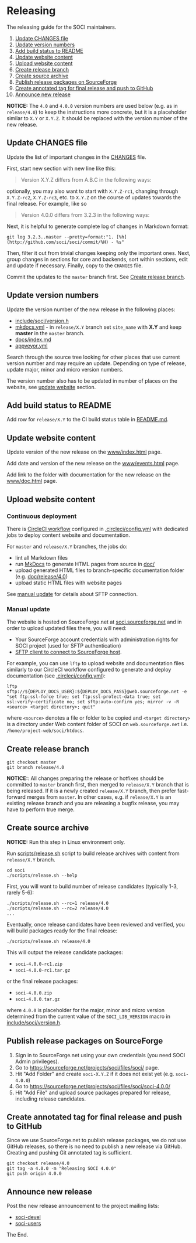 # Releasing

The releasing guide for the SOCI maintainers.

1. [Update CHANGES file](#update-changes-file)
2. [Update version numbers](#update-version-numbers)
3. [Add build status to README](#add-build-status-to-readme)
4. [Update website content](#update-website-content)
5. [Upload website content](#upload-website-content)
6. [Create release branch](#create-release-branch)
7. [Create source archive](#create-source-archive)
8. [Publish release packages on SourceForge](#publish-release-packages-on-sourceforgenet)
9. [Create annotated tag for final release and push to GitHub](create-annotated-tag-for-final-release-and-push-to-github)
10. [Announce new release](#announce-new-release)

**NOTICE:** The `4.0` and `4.0.0` version numbers are used below
(e.g. as in `release/4.0`) to keep the instructions more concrete,
but it is a placeholder similar to `X.Y` or `X.Y.Z`.
It should be replaced with the version number of the new release.

## Update CHANGES file

Update the list of important changes in the [CHANGES](CHANGES) file.

First, start new section with new line like this:

> Version X.Y.Z differs from A.B.C in the following ways:

optionally, you may also want to start with `X.Y.Z-rc1`, changing through
`X.Y.Z-rc2`, `X.Y.Z-rc3`, etc. to `X.Y.Z` on the course of updates
towards the final release. For example, like so

> Version 4.0.0 differs from 3.2.3 in the following ways:

Next, it is helpful to generate complete log of changes in Markdown format:

```console
git log 3.2.3..master --pretty=format:"1. [%h](http://github.com/soci/soci/commit/%H) - %s"
```

Then, filter it out from trivial changes keeping only the important ones.
Next, group changes in sections for core and backends, sort within sections,
edit and update if necessary. Finally, copy to the `CHANGES` file.

Commit the updates to the `master` branch first.
See [Create release branch](#create-release-branch).

## Update version numbers

Update the version number of the new release in the following places:

- [include/soci/version.h](include/soci/version.h)
- [mkdocs.yml](mkdocs.yml) - in `release/X.Y` branch set `site_name` with **X.Y** and keep **master** in the `master` branch.
- [docs/index.md](docs/index.md)
- [appveyor.yml](appveyor.yml)

Search through the source tree looking for other places
that use current version number and may require an update.
Depending on type of release, update major, minor and micro version numbers.

The version number also has to be updated in number of places
on the website, see [update website](#update-website) section.

## Add build status to README

Add row for `release/X.Y` to the CI build status table in [README.md](README.md).

## Update website content

Update version of the new release on the [www/index.html](www/index.html) page.

Add date and version of the new release on the [www/events.html](www/events.html) page.

Add link to the folder with documentation for the new release
on the [www/doc.html](www/doc.html) page.

## Upload website content

### Continuous deployment

There is [CircleCI workflow](https://circleci.com/gh/SOCI/workflows/soci)
configured in [.circleci/config.yml](.circleci/config.yml)
with dedicated jobs to deploy content website and documentation.

For `master` and `release/X.Y` branches, the jobs do:

- lint all Markdown files
- run [MkDocs](https://www.mkdocs.org) to generate HTML pages from source in [doc/](doc)
- upload generated HTML files to branch-specific documentation folder (e.g. [doc/release/4.0](http://soci.sourceforge.net/doc/release/4.0/))
- upload static HTML files with website pages

See [manual update](#manual-update) for details about SFTP connection.

### Manual update

The website is hosted on SourceForge.net at
[soci.sourceforge.net](https://soci.sourceforge.net)
and in order to upload updated files there, you will need:

- Your SourceForge account credentials with administration rights for SOCI project (used for SFTP authentication)
- [SFTP client to connect to SourceForge host](https://sourceforge.net/p/forge/documentation/SFTP/).

For example, you can use `lftp` to upload website and documentation
files similarly to our CircleCI workflow configured to generate and
deploy documentation (see [.circleci/config.yml](.circleci/config.yml)):

```console
lftp sftp://${DEPLOY_DOCS_USER}:${DEPLOY_DOCS_PASS}@web.sourceforge.net -e "set ftp:ssl-force true; set ftp:ssl-protect-data true; set ssl:verify-certificate no; set sftp:auto-confirm yes; mirror -v -R <source> <target directory>; quit"
```

where `<source>` denotes a file or folder to be copied
and `<target directory>` is a directory under Web content folder
of SOCI on `web.sourceforge.net` i.e. `/home/project-web/soci/htdocs`.

## Create release branch

```console
git checkout master
git branch release/4.0
```

**NOTICE:**: All changes preparing the release or hotfixes should be
committed to `master` branch first, then merged to `release/X.Y` branch
that is being released. If it is a newly created `release/X.Y` branch,
then prefer fast-forward merges from `master`. In other cases, e.g.
if `release/X.Y` is an existing release branch and you are releasing a bugfix
release, you may have to perform true merge.

## Create source archive

**NOTICE:** Run this step in Linux environment only.

Run [scripts/release.sh](scripts/release.sh) script to build release archives
with content from `release/X.Y` branch.

```console
cd soci
./scripts/release.sh --help
```

First, you will want to build number of release candidates (typically 1-3, rarely 5-6):

```console
./scripts/release.sh --rc=1 release/4.0
./scripts/release.sh --rc=2 release/4.0
...
```

Eventually, once release candidates have been reviewed and verified,
you will build packages ready for the final release:

```console
./scripts/release.sh release/4.0
```

This will output the release candidate packages:

- `soci-4.0.0-rc1.zip`
- `soci-4.0.0-rc1.tar.gz`

or the final release packages:

- `soci-4.0.0.zip`
- `soci-4.0.0.tar.gz`

where `4.0.0` is placeholder for the major, minor and micro version
determined from the current value of the `SOCI_LIB_VERSION` macro
in [include/soci/version.h](include/soci/version.h).

## Publish release packages on SourceForge

1. Sign in to SourceForge.net using your own credentials (you need SOCI Admin privileges).
2. Go to https://sourceforge.net/projects/soci/files/soci/ page.
3. Hit "Add Folder" and create `soci-X.Y.Z` if it does not exist yet (e.g. `soci-4.0.0`)
4. Go to https://sourceforge.net/projects/soci/files/soci/soci-4.0.0/
5. Hit "Add File" and upload source packages prepared for release, including release candidates.

## Create annotated tag for final release and push to GitHub

Since we use SourceForge.net to publish release packages, we do not use
GitHub releases, so there is no need to publish a new release via GitHub.
Creating and pushing Git annotated tag is sufficient.

```console
git checkout release/4.0
git tag -a 4.0.0 -m "Releasing SOCI 4.0.0"
git push origin 4.0.0
```

## Announce new release

Post the new release announcement to the project mailing lists:

- [soci-devel](https://sourceforge.net/p/soci/mailman/soci-devel/)
- [soci-users](https://sourceforge.net/p/soci/mailman/soci-users/)

The End.

